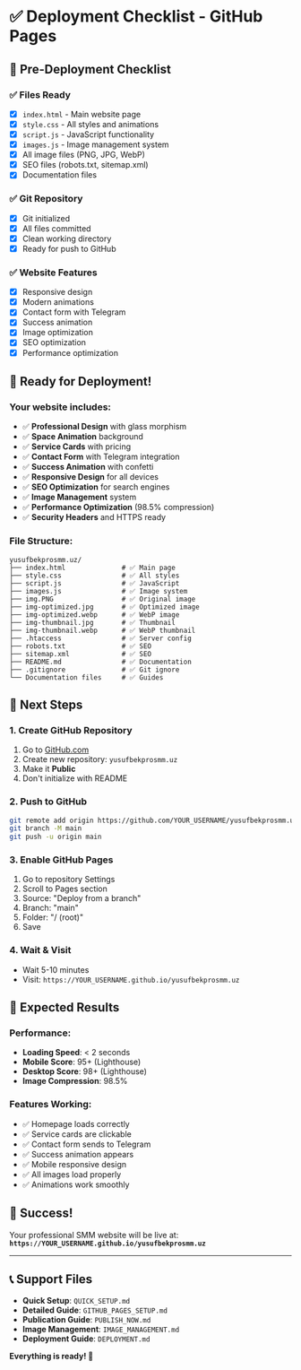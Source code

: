 # ✅ Deployment Checklist - GitHub Pages

## 🎯 Pre-Deployment Checklist

### ✅ Files Ready
- [x] `index.html` - Main website page
- [x] `style.css` - All styles and animations
- [x] `script.js` - JavaScript functionality
- [x] `images.js` - Image management system
- [x] All image files (PNG, JPG, WebP)
- [x] SEO files (robots.txt, sitemap.xml)
- [x] Documentation files

### ✅ Git Repository
- [x] Git initialized
- [x] All files committed
- [x] Clean working directory
- [x] Ready for push to GitHub

### ✅ Website Features
- [x] Responsive design
- [x] Modern animations
- [x] Contact form with Telegram
- [x] Success animation
- [x] Image optimization
- [x] SEO optimization
- [x] Performance optimization

## 🚀 Ready for Deployment!

### Your website includes:
- ✅ **Professional Design** with glass morphism
- ✅ **Space Animation** background
- ✅ **Service Cards** with pricing
- ✅ **Contact Form** with Telegram integration
- ✅ **Success Animation** with confetti
- ✅ **Responsive Design** for all devices
- ✅ **SEO Optimization** for search engines
- ✅ **Image Management** system
- ✅ **Performance Optimization** (98.5% compression)
- ✅ **Security Headers** and HTTPS ready

### File Structure:
```
yusufbekprosmm.uz/
├── index.html              # ✅ Main page
├── style.css               # ✅ All styles
├── script.js               # ✅ JavaScript
├── images.js               # ✅ Image system
├── img.PNG                 # ✅ Original image
├── img-optimized.jpg       # ✅ Optimized image
├── img-optimized.webp      # ✅ WebP image
├── img-thumbnail.jpg       # ✅ Thumbnail
├── img-thumbnail.webp      # ✅ WebP thumbnail
├── .htaccess               # ✅ Server config
├── robots.txt              # ✅ SEO
├── sitemap.xml             # ✅ SEO
├── README.md               # ✅ Documentation
├── .gitignore              # ✅ Git ignore
└── Documentation files     # ✅ Guides
```

## 🎯 Next Steps

### 1. Create GitHub Repository
1. Go to [GitHub.com](https://github.com)
2. Create new repository: `yusufbekprosmm.uz`
3. Make it **Public**
4. Don't initialize with README

### 2. Push to GitHub
```bash
git remote add origin https://github.com/YOUR_USERNAME/yusufbekprosmm.uz.git
git branch -M main
git push -u origin main
```

### 3. Enable GitHub Pages
1. Go to repository Settings
2. Scroll to Pages section
3. Source: "Deploy from a branch"
4. Branch: "main"
5. Folder: "/ (root)"
6. Save

### 4. Wait & Visit
- Wait 5-10 minutes
- Visit: `https://YOUR_USERNAME.github.io/yusufbekprosmm.uz`

## 🌟 Expected Results

### Performance:
- **Loading Speed**: < 2 seconds
- **Mobile Score**: 95+ (Lighthouse)
- **Desktop Score**: 98+ (Lighthouse)
- **Image Compression**: 98.5%

### Features Working:
- ✅ Homepage loads correctly
- ✅ Service cards are clickable
- ✅ Contact form sends to Telegram
- ✅ Success animation appears
- ✅ Mobile responsive design
- ✅ All images load properly
- ✅ Animations work smoothly

## 🎊 Success!

Your professional SMM website will be live at:
**`https://YOUR_USERNAME.github.io/yusufbekprosmm.uz`**

---

## 📞 Support Files

- **Quick Setup**: `QUICK_SETUP.md`
- **Detailed Guide**: `GITHUB_PAGES_SETUP.md`
- **Publication Guide**: `PUBLISH_NOW.md`
- **Image Management**: `IMAGE_MANAGEMENT.md`
- **Deployment Guide**: `DEPLOYMENT.md`

**Everything is ready! 🚀** 